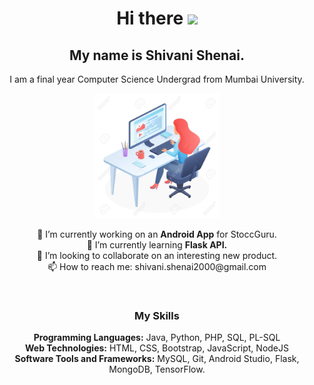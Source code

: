 <h1 align="center"> Hi there <img src="https://media.giphy.com/media/hvRJCLFzcasrR4ia7z/giphy.gif" height="50"> </h1>
<h2 align="center"> My name is Shivani Shenai. </h2>
<p align="center"> I am a final year Computer Science Undergrad from Mumbai University. </p>

<p align="center">
<img src="https://raw.githubusercontent.com/shivani-2/shivani-2/master/lady.jpg" width="200px" height="200px">
</p>

<p align="center">
 🔭 I’m currently working on an <strong> Android App</strong> for StoccGuru. <br />
🌱 I’m currently learning <strong>Flask API.</strong> <br />
👯 I’m looking to collaborate on an interesting new product. <br />
📫 How to reach me: shivani.shenai2000@gmail.com
</p>
<br /> 
<h3 align="center"> My Skills </h3>
<p align="center"> 
<strong>Programming Languages:</strong> Java, Python, PHP, SQL, PL-SQL <br />
<strong>Web Technologies:</strong> HTML, CSS, Bootstrap, JavaScript, NodeJS <br />
<strong>Software Tools and Frameworks:</strong> MySQL, Git, Android Studio, Flask, MongoDB, TensorFlow. 
</p>
